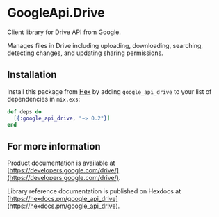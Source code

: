 # GoogleApi.Drive

Client library for Drive API from Google.

Manages files in Drive including uploading, downloading, searching, detecting changes, and updating sharing permissions.

## Installation

Install this package from [Hex](https://hex.pm) by adding
`google_api_drive` to your list of dependencies in `mix.exs`:

```elixir
def deps do
  [{:google_api_drive, "~> 0.2"}]
end
```

## For more information

Product documentation is available at [https://developers.google.com/drive/](https://developers.google.com/drive/).

Library reference documentation is published on Hexdocs at
[https://hexdocs.pm/google_api_drive](https://hexdocs.pm/google_api_drive).
